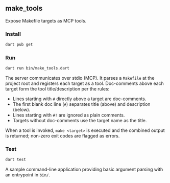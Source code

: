 ## make_tools

Expose Makefile targets as MCP tools.

### Install

```bash
dart pub get
```

### Run

```bash
dart run bin/make_tools.dart
```

The server communicates over stdio (MCP). It parses a `Makefile` at the project root and registers each target as a tool. Doc-comments above each target form the tool title/description per the rules:

- Lines starting with `#` directly above a target are doc-comments.
- The first blank doc line (`#`) separates title (above) and description (below).
- Lines starting with `#!` are ignored as plain comments.
- Targets without doc-comments use the target name as the title.

When a tool is invoked, `make <target>` is executed and the combined output is returned; non-zero exit codes are flagged as errors.

### Test

```bash
dart test
```

A sample command-line application providing basic argument parsing with an entrypoint in `bin/`.
